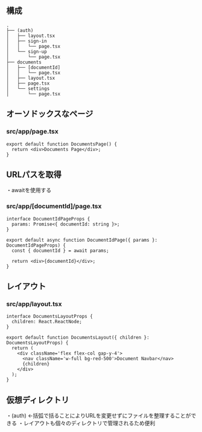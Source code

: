 ## 構成

```
.
├── (auth)
│   ├── layout.tsx
│   ├── sign-in
│   │   └── page.tsx
│   └── sign-up
│       └── page.tsx
├── documents
│   ├── [documentId]
│   │   └── page.tsx
│   ├── layout.tsx
│   ├── page.tsx
│   └── settings
│       └── page.tsx
```

## オーソドックスなページ

### src/app/page.tsx 

```tsx
export default function DocumentsPage() {
  return <div>Documents Page</div>;
}
```

## URLパスを取得

・awaitを使用する

### src/app/[documentId]/page.tsx 

```tsx
interface DocumentIdPageProps {
  params: Promise<{ documentId: string }>;
}

export default async function DocumentIdPage({ params }: DocumentIdPageProps) {
  const { documentId } = await params;

  return <div>{documentId}</div>;
}
```

## レイアウト

### src/app/layout.tsx

```tsx
interface DocumentsLayoutProps {
  children: React.ReactNode;
}

export default function DocumentsLayout({ children }: DocumentsLayoutProps) {
  return (
    <div className='flex flex-col gap-y-4'>
      <nav className='w-full bg-red-500'>Document Navbar</nav>
      {children}
    </div>
  );
}
```

## 仮想ディレクトリ

・(auth) ←括弧で括ることによりURLを変更せずにファイルを整理することができる
・レイアウトも個々のディレクトリで管理されるため便利

